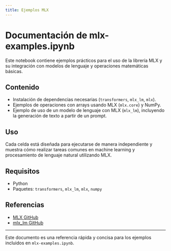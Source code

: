 ```yaml
---
title: Ejemplos MLX
---
```


# Documentación de mlx-examples.ipynb

Este notebook contiene ejemplos prácticos para el uso de la librería MLX y su integración con modelos de lenguaje y operaciones matemáticas básicas.

## Contenido

- Instalación de dependencias necesarias (`transformers`, `mlx_lm`, `mlx`).
- Ejemplos de operaciones con arrays usando MLX (`mlx.core`) y NumPy.
- Ejemplo de uso de un modelo de lenguaje con MLX (`mlx_lm`), incluyendo la generación de texto a partir de un prompt.

## Uso

Cada celda está diseñada para ejecutarse de manera independiente y muestra cómo realizar tareas comunes en machine learning y procesamiento de lenguaje natural utilizando MLX.

## Requisitos

- Python
- Paquetes: `transformers`, `mlx_lm`, `mlx`, `numpy`

## Referencias

- [MLX GitHub](https://github.com/ml-explore/mlx)
- [mlx_lm GitHub](https://github.com/ml-explore/mlx-lm)

---

Este documento es una referencia rápida y concisa para los ejemplos incluidos en `mlx-examples.ipynb`.
